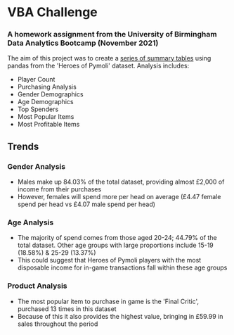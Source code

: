 # VBA Challenge
### A homework assignment from the University of Birmingham Data Analytics Bootcamp (November 2021)

The aim of this project was to create a [series of summary tables](https://github.com/J-Fairgrieve/pandas-challenge/blob/main/HeroesOfPymoli/HeroesOfPymoli.ipynb) using pandas from the 'Heroes of Pymoli' dataset. Analysis includes:
 - Player Count
 - Purchasing Analysis
 - Gender Demographics
 - Age Demographics
 - Top Spenders
 - Most Popular Items
 - Most Profitable Items

## Trends
### Gender Analysis
 - Males make up 84.03% of the total dataset, providing almost £2,000 of income from their purchases
 - However, females will spend more per head on average (£4.47 female spend per head vs £4.07 male spend per head)

### Age Analysis
 - The majority of spend comes from those aged 20-24; 44.79% of the total dataset. Other age groups with large proportions include 15-19 (18.58%) & 25-29 (13.37%)
 - This could suggest that Heroes of Pymoli players with the most disposable income for in-game transactions fall within these age groups

### Product Analysis
 - The most popular item to purchase in game is the 'Final Critic', purchased 13 times in this dataset
 - Because of this it also provides the highest value, bringing in £59.99 in sales throughout the period
